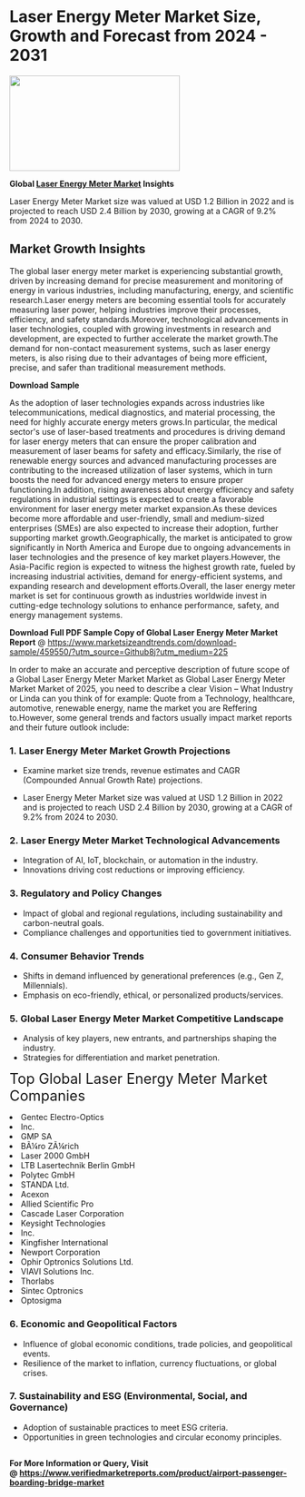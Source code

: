 <H1>Laser Energy Meter Market Size, Growth and Forecast from 2024 - 2031</H1><img class="aligncenter size-medium wp-image-584254" src="https://thirdeyenews.in/wp-content/uploads/2024/09/Global-Market-Research-300x168.jpeg" alt="" width="300" height="168" /><p><strong>Global&nbsp;<a href="https://www.marketsizeandtrends.com/download-sample/459550/?utm_source=Github8j?utm_medium=225">Laser Energy Meter Market</a> Insights</strong></p><p>Laser Energy Meter Market size was valued at USD 1.2 Billion in 2022 and is projected to reach USD 2.4 Billion by 2030, growing at a CAGR of 9.2% from 2024 to 2030.</p><p><h2>Market Growth Insights</h2> <p>The global laser energy meter market is experiencing substantial growth, driven by increasing demand for precise measurement and monitoring of energy in various industries, including manufacturing, energy, and scientific research.Laser energy meters are becoming essential tools for accurately measuring laser power, helping industries improve their processes, efficiency, and safety standards.Moreover, technological advancements in laser technologies, coupled with growing investments in research and development, are expected to further accelerate the market growth.The demand for non-contact measurement systems, such as laser energy meters, is also rising due to their advantages of being more efficient, precise, and safer than traditional measurement methods.</p> <p><strong>Download Sample</strong></p> <p>As the adoption of laser technologies expands across industries like telecommunications, medical diagnostics, and material processing, the need for highly accurate energy meters grows.In particular, the medical sector's use of laser-based treatments and procedures is driving demand for laser energy meters that can ensure the proper calibration and measurement of laser beams for safety and efficacy.Similarly, the rise of renewable energy sources and advanced manufacturing processes are contributing to the increased utilization of laser systems, which in turn boosts the need for advanced energy meters to ensure proper functioning.In addition, rising awareness about energy efficiency and safety regulations in industrial settings is expected to create a favorable environment for laser energy meter market expansion.As these devices become more affordable and user-friendly, small and medium-sized enterprises (SMEs) are also expected to increase their adoption, further supporting market growth.Geographically, the market is anticipated to grow significantly in North America and Europe due to ongoing advancements in laser technologies and the presence of key market players.However, the Asia-Pacific region is expected to witness the highest growth rate, fueled by increasing industrial activities, demand for energy-efficient systems, and expanding research and development efforts.Overall, the laser energy meter market is set for continuous growth as industries worldwide invest in cutting-edge technology solutions to enhance performance, safety, and energy management systems.</p> <p><span class=""><strong>Download Full PDF Sample Copy of Global Laser Energy Meter Market Report</strong> @ <a href="https://www.marketsizeandtrends.com/download-sample/459550/?utm_source=Github8j?utm_medium=225" target="_blank">https://www.marketsizeandtrends.com/download-sample/459550/?utm_source=Github8j?utm_medium=225</a></span></p><p>In order to make an accurate and perceptive description of future scope of a Global&nbsp;Laser Energy Meter Market Market as Global&nbsp;Laser Energy Meter Market Market of 2025, you need to describe a clear Vision &ndash; What Industry or Linda can you think of for example: Quote from a Technology, healthcare, automotive, renewable energy, name the market you are Reffering to.However, some general trends and factors usually impact market reports and their future outlook include:</p><h3>1.&nbsp;<strong>Laser Energy Meter Market Growth Projections</strong></h3><ul><li>Examine market size trends, revenue estimates and CAGR (Compounded Annual Growth Rate) projections.</li><li><p>Laser Energy Meter Market size was valued at USD 1.2 Billion in 2022 and is projected to reach USD 2.4 Billion by 2030, growing at a CAGR of 9.2% from 2024 to 2030.</p></li></ul><h3>2.&nbsp;<strong>Laser Energy Meter Market Technological Advancements</strong></h3><ul><li>Integration of AI, IoT, blockchain, or automation in the industry.</li><li>Innovations driving cost reductions or improving efficiency.</li></ul><h3>3.&nbsp;<strong>Regulatory and Policy Changes</strong></h3><ul><li>Impact of global and regional regulations, including sustainability and carbon-neutral goals.</li><li>Compliance challenges and opportunities tied to government initiatives.</li></ul><h3>4.&nbsp;<strong>Consumer Behavior Trends</strong></h3><ul><li>Shifts in demand influenced by generational preferences (e.g., Gen Z, Millennials).</li><li>Emphasis on eco-friendly, ethical, or personalized products/services.</li></ul><h3>5.&nbsp;<strong>Global Laser Energy Meter Market Competitive Landscape</strong></h3><ul><li>Analysis of key players, new entrants, and partnerships shaping the industry.</li><li>Strategies for differentiation and market penetration.</li></ul><p data-pm-slice="1 1 []"><span style="color: inherit; font-family: inherit; font-size: 25px;">Top Global Laser Energy Meter Market Companies</span></p><div class="" data-test-id=""><p><li>Gentec Electro-Optics</li><li> Inc.</li><li> GMP SA</li><li> BÃ¼ro ZÃ¼rich</li><li> Laser 2000 GmbH</li><li> LTB Lasertechnik Berlin GmbH</li><li> Polytec GmbH</li><li> STANDA Ltd.</li><li> Acexon</li><li> Allied Scientific Pro</li><li> Cascade Laser Corporation</li><li> Keysight Technologies</li><li> Inc.</li><li> Kingfisher International</li><li> Newport Corporation</li><li> Ophir Optronics Solutions Ltd.</li><li> VIAVI Solutions Inc.</li><li> Thorlabs</li><li> Sintec Optronics</li><li> Optosigma</li></p></div><h3>6.&nbsp;<strong>Economic and Geopolitical Factors</strong></h3><ul><li>Influence of global economic conditions, trade policies, and geopolitical events.</li><li>Resilience of the market to inflation, currency fluctuations, or global crises.</li></ul><h3>7.&nbsp;<strong>Sustainability and ESG (Environmental, Social, and Governance)</strong></h3><ul><li>Adoption of sustainable practices to meet ESG criteria.</li><li>Opportunities in green technologies and circular economy principles.</li></ul><h2><strong style="font-size: 14px;">For More Information or Query, Visit @&nbsp;</strong><a style="background-color: #ffffff; font-size: 14px;" href="https://www.marketsizeandtrends.com/report/laser-energy-meter-market/" target="_blank">https://www.verifiedmarketreports.com/product/airport-passenger-boarding-bridge-market</a></h2>